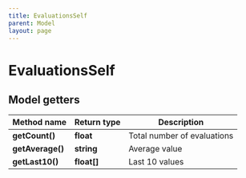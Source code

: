 ```yaml
---
title: EvaluationsSelf
parent: Model
layout: page
---
```


# EvaluationsSelf

## Model getters

Method name | Return type | Description
------------ | ------------- | -------------
**getCount()** | **float** | Total number of evaluations
**getAverage()** | **string** | Average value
**getLast10()** | **float[]** | Last 10 values

